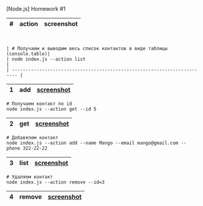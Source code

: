 [Node.js] Homework #1

| #   | action | screenshot |
| --- | ------ | ---------- |

```shell


| # Получаем и выводим весь список контактов в виде таблицы (console.table)|
| node index.js --action list                                              |
| ------------------------------------------------------------------------ |
```

| 1   | add | [screenshot]() |
| --- | --- | -------------- |

```shell
# Получаем контакт по id
node index.js --action get --id 5
```

| 2   | get | [screenshot]() |
| --- | --- | -------------- |

```shell
# Добавялем контакт
node index.js --action add --name Mango --email mango@gmail.com --phone 322-22-22
```

| 3   | list | [screenshot]() |
| --- | ---- | -------------- |

```shell
# Удаляем контакт
node index.js --action remove --id=3
```

| 4   | remove | [screenshot]() |
| --- | ------ | -------------- |
